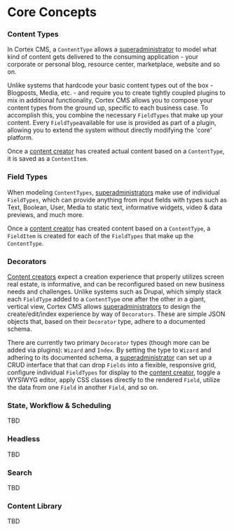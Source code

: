 # Core Concepts

### Content Types

In Cortex CMS, a `ContentType` allows a [superadministrator](/glossary.md#superadministrator) to model what kind of content gets delivered to the consuming application - your corporate or personal blog, resource center, marketplace, website and so on.

Unlike systems that hardcode your basic content types out of the box - Blogposts, Media, etc. - and require you to create tightly coupled plugins to mix in additional functionality, Cortex CMS allows you to compose your content types from the ground up, specific to each business case. To accomplish this, you combine the necessary `FieldTypes` that make up your content. Every `FieldType`available for use is provided as part of a plugin, allowing you to extend the system without directly modifying the 'core' platform.

Once a [content creator](/glossary.md#content-creator) has created actual content based on a `ContentType`, it is saved as a `ContentItem`.

### Field Types

When modeling `ContentTypes`, [superadministrators](/glossary.md#superadministrator) make use of individual `FieldTypes`, which can provide anything from input fields with types such as Text, Boolean, User, Media to static text, informative widgets, video & data previews, and much more.

Once a [content creator](/glossary.md#content-creator) has created content based on a `ContentType`, a `FieldItem` is created for each of the `FieldTypes` that make up the `ContentType`.

### Decorators

[Content creators](/glossary.md#content-creator) expect a creation experience that properly utilizes screen real estate, is informative, and can be reconfigured based on new business needs and challenges. Unlike systems such as Drupal, which simply stack each `FieldType` added to a `ContentType` one after the other in a giant, vertical view, Cortex CMS allows [superadministrators](/glossary.md#superadministrator) to design the create/edit/index experience by way of `Decorators`. These are simple JSON objects that, based on their `Decorator` type, adhere to a documented schema.

There are currently two primary `Decorator` types \(though more can be added via plugins\): `Wizard` and `Index`. By setting the type to `Wizard` and adhering to its documented schema, a [superadministrator](/glossary.md#superadministrator) can set up a CRUD interface that that can drop `Fields` into a flexible, responsive grid, configure individual `FieldTypes` for display to the [content creator](/glossary.md#content-creator), toggle a WYSIWYG editor, apply CSS classes directly to the rendered `Field`, utilize the data from one `Field` in another `Field`, and so on.

### State, Workflow & Scheduling

TBD

### Headless

TBD

### Search

TBD

### Content Library

TBD

